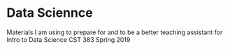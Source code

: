# Data Sciennce
Materials I am using to prepare for and to be a better teaching assistant for Intro to Data Science CST 383 Spring 2019
